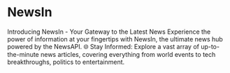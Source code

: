 # NewsIn
Introducing NewsIn - Your Gateway to the Latest News  Experience the power of information at your fingertips with NewsIn, the ultimate news hub powered by the NewsAPI.  🌐 Stay Informed: Explore a vast array of up-to-the-minute news articles, covering everything from world events to tech breakthroughs, politics to entertainment.  
